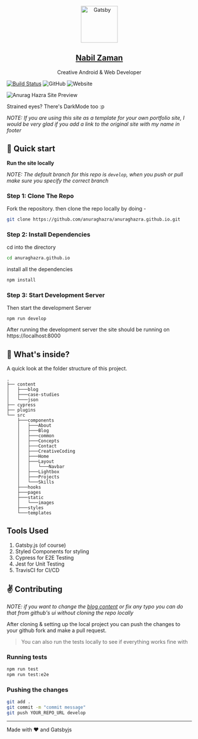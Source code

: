 <p align="center">
  <a href="https://iamnabilzaman.github.io/">
    <img alt="Gatsby" src="./src/static/logo_noalpha.svg" width="100" />
    <h2 align="center">Nabil Zaman</h2>
  </a>
</p> 
<p align="center">Creative Android & Web Developer</p>

[![Build Status](https://travis-ci.org/iamnabilzaman/iamnabilzaman.github.io.svg?branch=develop)](https://travis-ci.org/iamnabilzaman/iamnabilzaman.github.io)
![GitHub](https://img.shields.io/github/license/anuraghazra/anuraghazra.github.io)
![Website](https://img.shields.io/website?down_message=offline&label=site&up_message=online&url=http%3A%2F%2Fanuraghazra.github.io)


![Anurag Hazra Site Preview](./src/static/screenshot.png)

Strained eyes? There's DarkMode too :p

*NOTE: If you are using this site as a template for your own portfolio site, I would be very glad if you add a link to the original site with my name in footer*

## :rocket: Quick start

**Run the site locally**

_NOTE: The default branch for this repo is `develop`, when you push or pull make sure you specify the correct branch_

### Step 1: Clone The Repo

Fork the repository. then clone the repo locally by doing -

```bash
git clone https://github.com/anuraghazra/anuraghazra.github.io.git
```

### Step 2: Install Dependencies

cd into the directory

```bash
cd anuraghazra.github.io
```

install all the dependencies
```bash
npm install
```

### Step 3: Start Development Server

Then start the development Server
```
npm run develop
```
After running the development server the site should be running on https://localhost:8000


## :open_file_folder: What's inside?

A quick look at the folder structure of this project.

    .
    ├── content
    │   ├───blog
    │   ├───case-studies
    │   └───json
    ├── cypress
    ├── plugins
    └── src
        ├───components
        │   ├───About
        │   ├───Blog
        │   ├───common
        │   ├───Concepts
        │   ├───Contact
        │   ├───CreativeCoding
        │   ├───Home
        │   ├───Layout
        │   │   └───Navbar
        │   ├───Lightbox
        │   ├───Projects
        │   └───Skills
        ├───hooks
        ├───pages
        ├───static
        │   └───images
        ├───styles
        └───templates


## Tools Used

1. Gatsby.js (of course)
2. Styled Components for styling
3. Cypress for E2E Testing
4. Jest for Unit Testing
5. TravisCI for CI/CD

## :v: Contributing

*NOTE: if you want to change the [blog content](./content) or fix any typo you can do that from github's ui without cloning the repo locally*

After cloning & setting up the local project you can push the changes to your github fork and make a pull request.

> You can also run the tests locally to see if everything works fine with

### Running tests
```bash
npm run test
npm run test:e2e
```

### Pushing the changes

```bash
git add .
git commit -m "commit message"
git push YOUR_REPO_URL develop
```

------

Made with :heart: and Gatsbyjs
